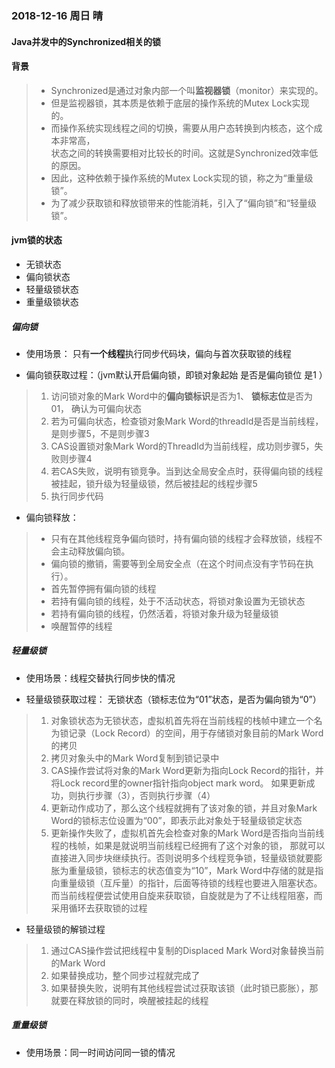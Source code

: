 ### 2018-12-16 周日 晴

#### Java并发中的Synchronized相关的锁

#### 背景
> + Synchronized是通过对象内部一个叫**监视器锁**（monitor）来实现的。   
> + 但是监视器锁，其本质是依赖于底层的操作系统的Mutex Lock实现的。  
> + 而操作系统实现线程之间的切换，需要从用户态转换到内核态，这个成本非常高，  
    状态之间的转换需要相对比较长的时间。这就是Synchronized效率低的原因。
> + 因此，这种依赖于操作系统的Mutex Lock实现的锁，称之为“重量级锁”。
> + 为了减少获取锁和释放锁带来的性能消耗，引入了“偏向锁”和“轻量级锁”。

#### jvm锁的状态
+ 无锁状态
+ 偏向锁状态
+ 轻量级锁状态
+ 重量级锁状态

##### 偏向锁
+ 使用场景： 只有**一个线程**执行同步代码块，偏向与首次获取锁的线程

+ 偏向锁获取过程：（jvm默认开启偏向锁，即锁对象起始 是否是偏向锁位 是1 ）  
 
> 1. 访问锁对象的Mark Word中的**偏向锁标识**是否为1、 **锁标志位**是否为01， 确认为可偏向状态
> 1. 若为可偏向状态，检查锁对象Mark Word的threadId是否是当前线程，是则步骤5，不是则步骤3
> 1. CAS设置锁对象Mark Word的ThreadId为当前线程，成功则步骤5，失败则步骤4
> 1. 若CAS失败，说明有锁竞争。当到达全局安全点时，获得偏向锁的线程被挂起，锁升级为轻量级锁，然后被挂起的线程步骤5
> 1. 执行同步代码

+ 偏向锁释放：
> + 只有在其他线程竞争偏向锁时，持有偏向锁的线程才会释放锁，线程不会主动释放偏向锁。
> + 偏向锁的撤销，需要等到全局安全点（在这个时间点没有字节码在执行）。
> + 首先暂停拥有偏向锁的线程
> + 若持有偏向锁的线程，处于不活动状态，将锁对象设置为无锁状态
> + 若持有偏向锁的线程，仍然活着，将锁对象升级为轻量级锁
> + 唤醒暂停的线程

##### 轻量级锁
+ 使用场景：线程交替执行同步快的情况

+ 轻量级锁获取过程： 无锁状态（锁标志位为“01”状态，是否为偏向锁为“0”） 

> 1. 对象锁状态为无锁状态，虚拟机首先将在当前线程的栈帧中建立一个名为锁记录（Lock Record）的空间，用于存储锁对象目前的Mark Word的拷贝
> 1. 拷贝对象头中的Mark Word复制到锁记录中
> 1. CAS操作尝试将对象的Mark Word更新为指向Lock Record的指针，并将Lock record里的owner指针指向object mark word。
>    如果更新成功，则执行步骤（3），否则执行步骤（4）
> 1. 更新动作成功了，那么这个线程就拥有了该对象的锁，并且对象Mark Word的锁标志位设置为“00”，即表示此对象处于轻量级锁定状态
> 1. 更新操作失败了，虚拟机首先会检查对象的Mark Word是否指向当前线程的栈帧，如果是就说明当前线程已经拥有了这个对象的锁，
>    那就可以直接进入同步块继续执行。否则说明多个线程竞争锁，轻量级锁就要膨胀为重量级锁，锁标志的状态值变为“10”，Mark Word中存储的就是指向重量级锁（互斥量）的指针，后面等待锁的线程也要进入阻塞状态。 而当前线程便尝试使用自旋来获取锁，自旋就是为了不让线程阻塞，而采用循环去获取锁的过程

+ 轻量级锁的解锁过程

> 1. 通过CAS操作尝试把线程中复制的Displaced Mark Word对象替换当前的Mark Word
> 1. 如果替换成功，整个同步过程就完成了
> 1. 如果替换失败，说明有其他线程尝试过获取该锁（此时锁已膨胀），那就要在释放锁的同时，唤醒被挂起的线程


##### 重量级锁
+ 使用场景：同一时间访问同一锁的情况


